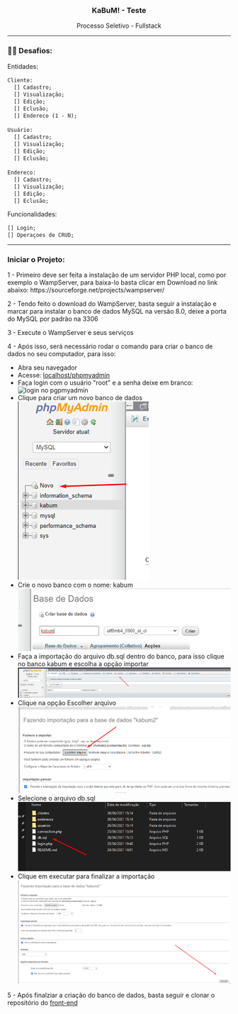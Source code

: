 <br />
<h3 align="center" >KaBuM! - Teste</h3>
<p align="center" >Processo Seletivo - Fullstack</p>
<hr />

### :weight_lifting_man: Desafios:
 
  Entidades:
  
    Cliente:
      [] Cadastro;
      [] Visualização;
      [] Edição;
      [] Eclusão;
      [] Endereco (1 - N);
    
    Usuário:
      [] Cadastro;
      [] Visualização;
      [] Edição;
      [] Eclusão;
      
    Endereco: 
      [] Cadastro;
      [] Visualização;
      [] Edição;
      [] Eclusão;
      
  Funcionalidades:
  
    [] Login;
    [] Operaçoes de CRUD;
    
<hr />

<h3>Iniciar o Projeto: </h3>

  <p>1 - Primeiro deve ser feita a instalação de um servidor PHP local, como por exemplo o WampServer, para baixa-lo basta clicar em Download no link abaixo: https://sourceforge.net/projects/wampserver/ </p>
  <p>2 - Tendo feito o download do WampServer, basta seguir a instalação e marcar para instalar o banco de dados MySQL na versão 8.0, deixe a porta do MySQL por padrão na 3306</p>
  <p>3 - Execute o WampServer e seus serviços</p>
  <p>4 - Após isso, será necessário rodar o comando para criar o banco de dados no seu computador, para isso: </p>
  <ul>
    <li>Abra seu navegador</li>
    <li>Acesse: <a href="http://localhost/phpmyadmin">localhost/phpmyadmin</a></li>
    <li>Faça login com o usuário "root" e a senha deixe em branco: <br />
      <img src="https://lh3.googleusercontent.com/-pjAqZBFNhJ4/UUNrea0oCGI/AAAAAAAAGag/xEhSJfgy4As/s545/phpmyadmin_login.png" alt="login no pgpmyadmin" />
    </li>
    <li>Clique para criar um novo banco de dados<br/>
      <img src=".github/criar_banco.png" alt="login no pgpmyadmin" />  
    </li>
    <li>Crie o novo banco com o nome: kabum<br/>
      <img src=".github/criando_banco.png" alt="login no pgpmyadmin" />  
    </li>
    <li>Faça a importação do arquivo db.sql dentro do banco, para isso clique no banco kabum e escolha a opção importar<br/>
      <img src=".github/importar.png" alt="login no pgpmyadmin" />  
    </li>
    <li>Clique na opção Escolher arquivo<br/>
      <img src=".github/escolher_arquivo.png" alt="login no pgpmyadmin" />  
    </li>
    <li>Selecione o arquivo db.sql<br/>
      <img src=".github/arquivo.png" alt="login no pgpmyadmin" />  
    </li>
    <li>Clique em executar para finalizar a importação<br/>
      <img src=".github/executar.png" alt="login no pgpmyadmin" />  
    </li>
  </ul>
<p>5 - Após finalziar a criação do banco de dados, basta seguir e clonar o repositório do <a href="https://github.com/FischerRobson/kabum-desafio">front-end</a> </p>
